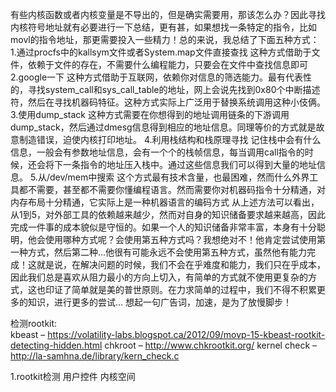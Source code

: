 有些内核函数或者内核变量是不导出的，但是确实需要用，那该怎么办？因此寻找内核符号地址就有必要进行一下总结，更有甚，如果想找一条特定的指令，比如movl的指令地址，那更需要投入一些精力！总的来说，我总结了下面五种方式：
1.通过procfs中的kallsym文件或者System.map文件直接查找
这种方式借助于文件，依赖于文件的存在，不需要什么编程能力，只要会在文件中查找信息即可
2.google一下
这种方式借助于互联网，依赖你对信息的筛选能力。最有代表性的，寻找system_call和sys_call_table的地址，网上会说先找到0x80个中断描述符，然后在寻找机器码特征。这种方式实际上广泛用于替换系统调用这种小伎俩。
3.使用dump_stack
这种方式需要在你想得到的地址调用链条的下游调用dump_stack，然后通过dmesg信息得到相应的地址信息。同理等价的方式就是故意制造错误，迫使内核打印地址。
4.利用栈结构和栈原理寻找
记住栈中会有什么信息，一般会有参数地址信息，会有一个个的栈帧信息，每当调用call指令的时候，还会将下一条指令的地址压入栈中。通过这些信息我们可以得到大量的地址信息。
5.从/dev/mem中搜索
这个方式最有技术含量，也最困难，然而什么外界工具都不需要，甚至都不需要你懂编程语言。然而需要你对机器码指令十分精通，对内存布局十分精通，它实际上是一种机器语言的编码方式
     从上述方法可以看出，从1到5，对外部工具的依赖越来越少，然而对自身的知识储备要求越来越高，因此完成一件事的成本貌似是守恒的。如果一个人的知识储备非常丰富，本身有十分聪明，他会使用哪种方式呢？会使用第五种方式吗？我想绝对不！他肯定尝试使用第一种方式，然后第二种...他很有可能永远不会使用第五种方式，虽然他有能力完成！这就是说，在解决问题的时候，我们不会在乎难度和能力，我们只在乎成本，因此我们总是喜欢从阻力最小的方向上切入，有简单的方式就不使用更复杂的方式，这也印证了简单就是美的普世原则。在力求简单的过程中，我们不得不积累更多的知识，进行更多的尝试...
     想起一句广告词，加速，是为了放慢脚步！

检测rootkit:  
kbeast – https://volatility-labs.blogspot.ca/2012/09/movp-15-kbeast-rootkit-detecting-hidden.html
chkroot – http://www.chkrootkit.org/
kernel check – http://la-samhna.de/library/kern_check.c

1.rootkit检测
用户控件
内核空间
